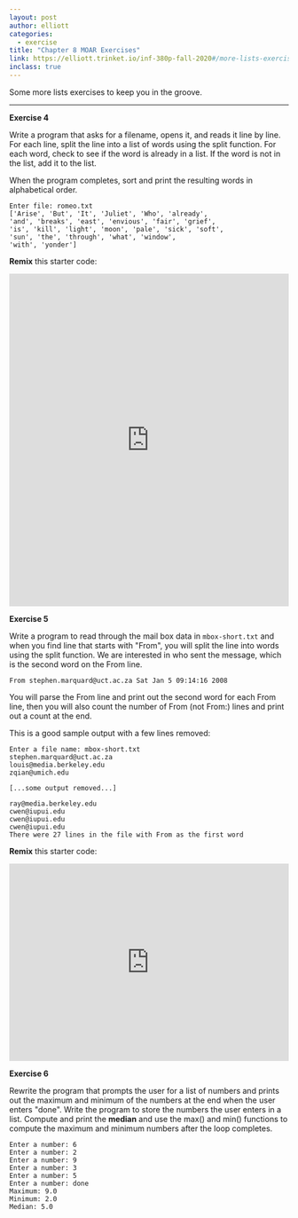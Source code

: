 ```yaml
---
layout: post
author: elliott
categories:
  - exercise
title: "Chapter 8 MOAR Exercises"
link: https://elliott.trinket.io/inf-380p-fall-2020#/more-lists-exercises/romeo
inclass: true
---
```


Some more lists exercises to keep you in the groove.

___

**Exercise 4**

Write a program that asks for a filename, opens it, and reads it line by line.
For each line, split the line into a list of words using the split function.
For each word, check to see if the word is already in a list. If the word is not in the list, add it to the list.

When the program completes, sort and print the resulting words in alphabetical order.

```
Enter file: romeo.txt
['Arise', 'But', 'It', 'Juliet', 'Who', 'already',
'and', 'breaks', 'east', 'envious', 'fair', 'grief',
'is', 'kill', 'light', 'moon', 'pale', 'sick', 'soft',
'sun', 'the', 'through', 'what', 'window',
'with', 'yonder']
```

**Remix** this starter code:

<iframe src="https://trinket.io/embed/python/4d77013d1d" width="100%" height="600" frameborder="0" marginwidth="0" marginheight="0" allowfullscreen></iframe>

**Exercise 5**

Write a program to read through the mail box data in `mbox-short.txt` and when you find line
that starts with "From", you will split the line into words using the split function.
We are interested in who sent the message, which is the second word on the From line.

```
From stephen.marquard@uct.ac.za Sat Jan 5 09:14:16 2008
```

You will parse the From line and print out the second word for each From line, then you will
also count the number of From (not From:) lines and print out a count at the end.

This is a good sample output with a few lines removed:

```
Enter a file name: mbox-short.txt
stephen.marquard@uct.ac.za
louis@media.berkeley.edu
zqian@umich.edu

[...some output removed...]

ray@media.berkeley.edu
cwen@iupui.edu
cwen@iupui.edu
cwen@iupui.edu
There were 27 lines in the file with From as the first word
```

**Remix** this starter code:

<iframe src="https://trinket.io/embed/python/db5f2acbd8" width="100%" height="356" frameborder="0" marginwidth="0" marginheight="0" allowfullscreen></iframe>


**Exercise 6**

Rewrite the program that prompts the user for a list of numbers and prints out the maximum and minimum
of the numbers at the end when the user enters "done". Write the program to store the numbers the user
enters in a list.  Compute and print the **median** and use the max() and min() functions to compute the maximum and minimum numbers
after the loop completes.

```
Enter a number: 6
Enter a number: 2
Enter a number: 9
Enter a number: 3
Enter a number: 5
Enter a number: done
Maximum: 9.0
Minimum: 2.0
Median: 5.0
```
